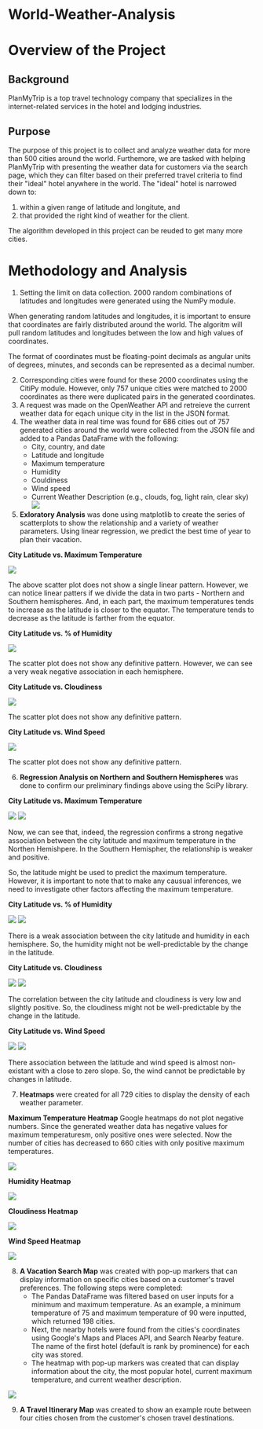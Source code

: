 # World-Weather-Analysis

# Overview of the Project 

## Background

PlanMyTrip is a top travel technology company that specializes in the internet-related services in the hotel and lodging industries. 

## Purpose 
The purpose of this project is to collect and analyze weather data for more than 500 cities around the world. Furthemore, we are tasked with helping PlanMyTrip with presenting the weather data for customers via the search page, which they can filter based on their preferred travel criteria to find their "ideal" hotel anywhere in the world. The "ideal" hotel is narrowed down to:
1) within a given range of latitude and longitute, and 
2) that provided the right kind of weather for the client. 

The algorithm developed in this project can be reuded to get many more cities. 

# Methodology and Analysis

1. Setting the limit on data collection. 2000 random combinations of latitudes and longitudes were generated using the NumPy module. 

When generating random latitudes and longitudes, it is important to ensure that coordinates are fairly distributed around the world. The algoritm will pull random latitudes and longitudes between the low and high values of coordinates. 

The format of coordinates must be floating-point decimals as angular units of degrees, minutes, and seconds can be represented as a decimal number. 

2. Corresponding cities were found for these 2000 coordinates using the CitiPy module. However, only 757 unique cities were matched to 2000 coordinates as there were duplicated pairs in the generated coordinates. 
3. A request was made on the OpenWeather API and retreieve the current weather data for eqach unique city in the list in the JSON format. 
4. The weather data in real time was found for 686 cities out of 757 generated cities around the world were collected from the JSON file and added to a Pandas DataFrame with the following:
    - City, country, and date
    - Latitude and longitude
    - Maximum temperature
    - Humidity
    - Couldiness
    - Wind speed
    - Current Weather Description (e.g., clouds, fog, light rain, clear sky)
![](https://github.com/Aigerim-Zh/World-Weather-Analysis/blob/main/Weather_Database/Weather_Database_686%20cities.png)
5. **Exloratory Analysis** was done using matplotlib to create the series of scatterplots to show the relationship and a variety of weather parameters. Using linear regression, we predict the best time of year to plan their vacation. 

**City Latitude vs. Maximum Temperature**

![](https://github.com/Aigerim-Zh/World-Weather-Analysis/blob/main/Weather_Database/Analysis/Latitude%20vs%20Max%20Temp.png)

The above scatter plot does not show a single linear pattern. However, we can notice linear patters if we divide the data in two parts - Northern and Southern hemispheres. And, in each part, the maximum temperatures tends to increase as the latitude is closer to the equator. The temperature tends to decrease as the latitude is farther from the equator. 

**City Latitude vs. % of Humidity**

![](https://github.com/Aigerim-Zh/World-Weather-Analysis/blob/main/Weather_Database/Analysis/Latitude%20vs.%20Humidity.png)

The scatter plot does not show any definitive pattern. However, we can see a very weak negative association in each hemisphere. 

**City Latitude vs. Cloudiness**

![](https://github.com/Aigerim-Zh/World-Weather-Analysis/blob/main/Weather_Database/Analysis/Latitude%20vs.%20Cloudiness.png)

The scatter plot does not show any definitive pattern.

**City Latitude vs. Wind Speed**

![](https://github.com/Aigerim-Zh/World-Weather-Analysis/blob/main/Weather_Database/Analysis/Latitude%20vs.%20Wind%20Speed.png)

The scatter plot does not show any definitive pattern.

6. **Regression Analysis on Northern and Southern Hemispheres** was done to confirm our preliminary findings above using the SciPy library.

**City Latitude vs. Maximum Temperature**

![](https://github.com/Aigerim-Zh/World-Weather-Analysis/blob/main/Weather_Database/Analysis/Latitude%20vs.%20Max%20Temp_North.png)
![](https://github.com/Aigerim-Zh/World-Weather-Analysis/blob/main/Weather_Database/Analysis/Latitude%20vs.%20Max%20Temp_South.png)

Now, we can see that, indeed, the regression confirms a strong negative association between the city latitude and maximum temperature in the Northen Hemishpere. In the Southern Hemispher, the relationship is weaker and positive. 

So, the latitude might be used to predict the maximum temperature. However, it is important to note that to make any causual inferences, we need to investigate other factors affecting the maximum temperature. 


**City Latitude vs. % of Humidity**

![](https://github.com/Aigerim-Zh/World-Weather-Analysis/blob/main/Weather_Database/Analysis/Latitude%20vs.%20Humidity_North.png)
![](https://github.com/Aigerim-Zh/World-Weather-Analysis/blob/main/Weather_Database/Analysis/Latitude%20vs.%20Humidity_South.png)

There is a weak association between the city latitude and humidity in each hemisphere. So, the humidity might not be well-predictable by the change in the latitude. 

**City Latitude vs. Cloudiness**

![](https://github.com/Aigerim-Zh/World-Weather-Analysis/blob/main/Weather_Database/Analysis/Latitude%20vs.%20Cloudiness_North.png)
![](https://github.com/Aigerim-Zh/World-Weather-Analysis/blob/main/Weather_Database/Analysis/Latitude%20vs.%20Cloudiness_South.png)

The correlation between the city latitude and cloudiness is very low and slightly positive. So, the cloudiness might not be well-predictable by the change in the latitude. 

**City Latitude vs. Wind Speed**

![](https://github.com/Aigerim-Zh/World-Weather-Analysis/blob/main/Weather_Database/Analysis/Latitude%20vs.%20Wind%20Speed_North.png)
![](https://github.com/Aigerim-Zh/World-Weather-Analysis/blob/main/Weather_Database/Analysis/Latitude%20vs.%20Wind%20Speed_South.png)

There association between the latitude and wind speed is almost non-existant with a close to zero slope. So, the wind cannot be predictable by changes in latitude. 

7. **Heatmaps** were created for all 729 cities to display the density of each weather parameter. 

**Maximum Temperature Heatmap**
Google heatmaps do not plot negative numbers. Since the generated weather data has negative values for maximum temperaturesm, only positive ones were selected. Now the number of cities has decreased to 660 cities with only positive maximum temperatures. 

![](https://github.com/Aigerim-Zh/World-Weather-Analysis/blob/main/Weather_Database/Heatmaps/Max%20Temp%20Heatmap.png)

**Humidity Heatmap**

![](https://github.com/Aigerim-Zh/World-Weather-Analysis/blob/main/Weather_Database/Heatmaps/Humidity%20Heatmap.png)

**Cloudiness Heatmap**

![](https://github.com/Aigerim-Zh/World-Weather-Analysis/blob/main/Weather_Database/Heatmaps/Cloudiness%20Heatmap.png)

**Wind Speed Heatmap**

![](https://github.com/Aigerim-Zh/World-Weather-Analysis/blob/main/Weather_Database/Heatmaps/Wind%20Speed%20Heatmap.png)


8. **A Vacation Search Map** was created with pop-up markers that can display information on specific cities based on a customer's travel preferences. The following steps were completed:
    - The Pandas DataFrame was filtered based on user inputs for a minimum and maximum temperature. As an example, a minimum temperature of 75 and maximum temperature of 90 were inputted, which returned 198 cities. 
    - Next, the nearby hotels were found from the cities's coordinates using Google's Maps and Places API, and Search Nearby feature. The name of the first hotel (default is rank by prominence) for each city was stored. 
    - The heatmap with pop-up markers was created that can display information about the city, the most popular hotel, current maximum temperature, and current weather description. 

![](https://github.com/Aigerim-Zh/World-Weather-Analysis/blob/main/Vacation_Search/Vacation_Search_Map.png)

9. **A Travel Itinerary Map** was created to show an example route between four cities chosen from the customer's chosen travel destinations.  

![]()

![]()

